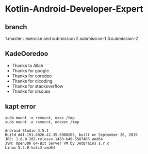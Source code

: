 # Kotlin-Android-Developer-Expert

## branch 

1.master : exercise and submission
2.submission-1
3.submission-2

## KadeOoredoo
- Thanks to Allah
- Thanks for google
- Thanks for ooredoo
- Thanks for dicoding
- Thanks for stackoverflow
- Thanks for discuss

## kapt error
```
sudo mount -o remount, exec /tmp
sudo mount -o remount, noexec /tmp
```

```
Android Studio 3.5.1
Build #AI-191.8026.42.35.5900203, built on September 26, 2019
JRE: 1.8.0_202-release-1483-b49-5587405 amd64
JVM: OpenJDK 64-Bit Server VM by JetBrains s.r.o
Linux 5.2.0-kali3-amd64
```
